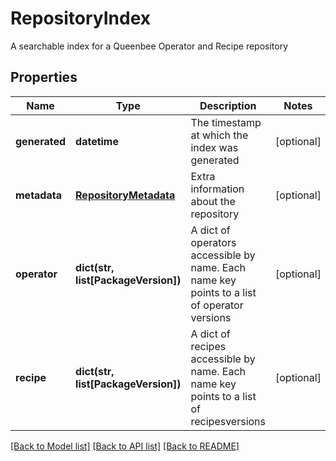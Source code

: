 # RepositoryIndex

A searchable index for a Queenbee Operator and Recipe repository
## Properties
Name | Type | Description | Notes
------------ | ------------- | ------------- | -------------
**generated** | **datetime** | The timestamp at which the index was generated | [optional] 
**metadata** | [**RepositoryMetadata**](RepositoryMetadata.md) | Extra information about the repository | [optional] 
**operator** | **dict(str, list[PackageVersion])** | A dict of operators accessible by name. Each name key points to a list of operator versions | [optional] 
**recipe** | **dict(str, list[PackageVersion])** | A dict of recipes accessible by name. Each name key points to a list of recipesversions | [optional] 

[[Back to Model list]](../README.md#documentation-for-models) [[Back to API list]](../README.md#documentation-for-api-endpoints) [[Back to README]](../README.md)


